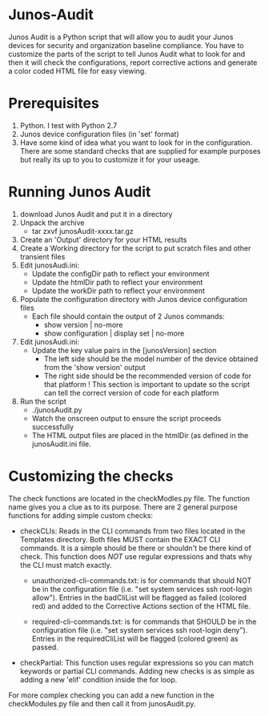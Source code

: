 # Junos-Audit
Junos Audit is a Python script that will allow you to audit your Junos devices for security and organization baseline compliance. You have to customize the parts of the script to tell Junos Audit what to look for and then it will check the configurations, report corrective actions and generate a color coded HTML file for easy viewing.

# Prerequisites
1. Python. I test with Python 2.7
2. Junos device configuration files (in 'set' format)
3. Have some kind of idea what you want to look for in the configuration. There are some standard checks that are supplied for example
   purposes but really its up to you to customize it for your useage.

# Running Junos Audit
1. download Junos Audit and put it in a directory
2. Unpack the archive
   - tar zxvf junosAudit-xxxx.tar.gz
3. Create an 'Output' directory for your HTML results
4. Create a Working directory for the script to put scratch files and other transient files
5. Edit junosAudi.ini:
   - Update the configDir path to reflect your environment
   - Update the htmlDir path to reflect your environment
   - Update the workDir path to reflect your environment
6. Populate the configuration directory with Junos device configuration files
   - Each file should contain the output of 2 Junos commands:
     + show version | no-more
     + show configuration | display set | no-more
7. Edit junosAudi.ini:
   - Update the key value pairs in the [junosVersion] section
     + The left side should be the model number of the device obtained from the 'show version' output
     + The right side should be the recommended version of code for that platform
     ! This section is important to update so the script can tell the correct version of code for each platform
8. Run the script
   - ./junosAudit.py
   - Watch the onscreen output to ensure the script proceeds successfully
   - The HTML output files are placed in the htmlDir (as defined in the junosAudit.ini file.

# Customizing the checks
The check functions are located in the checkModles.py file. The function name gives you a clue as to its purpose. There are 2 general
purpose functions for adding simple custom checks:
  - checkCLIs: Reads in the CLI commands from two files located in the Templates directory. Both files MUST contain the EXACT CLI commands. It is a simple 
    should be there or shouldn't be there kind of check. This function does *NOT* use regular expressions and thats why the CLI must match exactly.
 
    + unauthorized-cli-commands.txt: is for commands that should NOT be in the configuration file (i.e. "set system services ssh root-login allow"). Entries 
      in the badCliList will be flagged as failed (colored red) and added to the Corrective Actions section of the HTML file. 

    + required-cli-commands.txt: is for commands that SHOULD be in the configuration file (i.e. "set system services ssh root-login deny"). Entries 
      in the requiredCliList will be flagged (colored green) as passed.

  - checkPartial: This function uses regular expressions so you can match keywords or partial CLI commands. Adding new checks is as 
    simple as adding a new 'elif' condition inside the for loop.

For more complex checking you can add a new function in the checkModules.py file and then call it from junosAudit.py.

